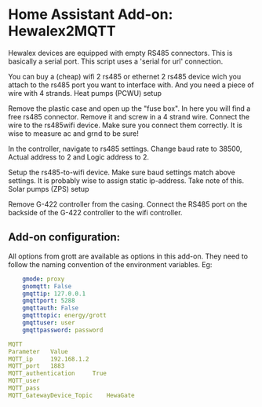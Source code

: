# Home Assistant Add-on: Hewalex2MQTT

Hewalex devices are equipped with empty RS485 connectors. This is basically a serial port. This script uses a 'serial for url' connection.

You can buy a (cheap) wifi 2 rs485 or ethernet 2 rs485 device wich you attach to the rs485 port you want to interface with. And you need a piece of wire with 4 strands.
Heat pumps (PCWU) setup

Remove the plastic case and open up the "fuse box". In here you will find a free rs485 connector. Remove it and screw in a 4 strand wire. Connect the wire to the rs485wifi device. Make sure you connect them correctly. It is wise to measure ac and grnd to be sure!

In the controller, navigate to rs485 settings. Change baud rate to 38500, Actual address to 2 and Logic address to 2.

Setup the rs485-to-wifi device. Make sure baud settings match above settings. It is probably wise to assign static ip-address. Take note of this.
Solar pumps (ZPS) setup

Remove G-422 controller from the casing. Connect the RS485 port on the backside of the G-422 controller to the wifi controller.

## Add-on configuration:
All options from grott are available as options in this add-on. They need to follow the naming convention of the environment variables. Eg:  
```yaml
	gmode: proxy
	gnomqtt: False
	gmqttip: 127.0.0.1
	gmqttport: 5288
	gmqttauth: False
	gmqtttopic: energy/grott
	gmqttuser: user
	gmqttpassword: password

MQTT
Parameter 	Value
MQTT_ip 	192.168.1.2
MQTT_port 	1883
MQTT_authentication 	True
MQTT_user 	
MQTT_pass 	
MQTT_GatewayDevice_Topic 	HewaGate
```

